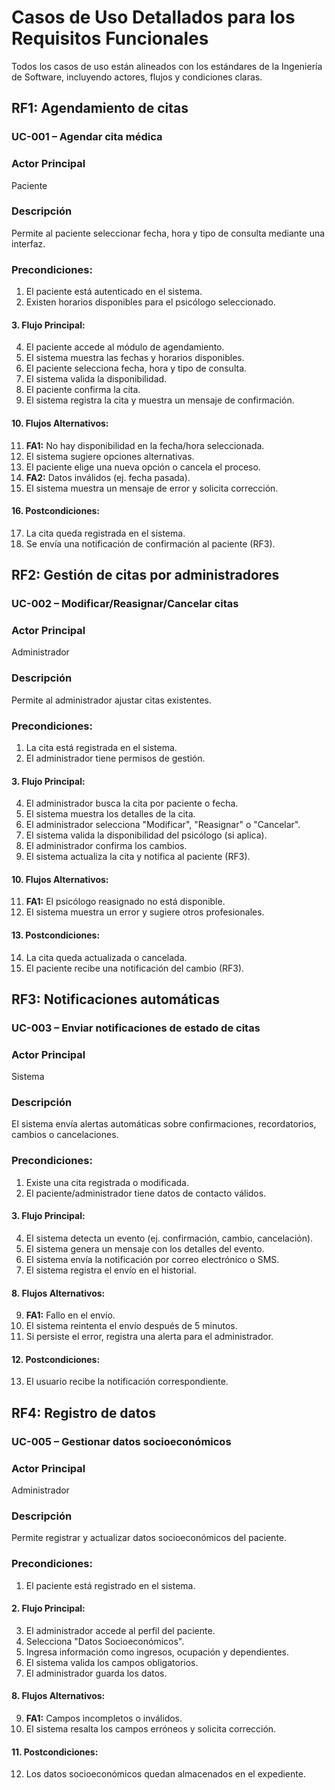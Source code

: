 # Casos de Uso Detallados para los Requisitos Funcionales
Todos los casos de uso están alineados con los estándares de la Ingeniería de Software, incluyendo actores, flujos y condiciones claras.
## RF1: Agendamiento de citas
### UC-001 – Agendar cita médica

### Actor Principal
Paciente

### Descripción
Permite al paciente seleccionar fecha, hora y tipo de consulta mediante una interfaz.
### Precondiciones:
1.	El paciente está autenticado en el sistema.
2.	Existen horarios disponibles para el psicólogo seleccionado.

#### 3. Flujo Principal:
4.	El paciente accede al módulo de agendamiento.
5.	El sistema muestra las fechas y horarios disponibles.
6.	El paciente selecciona fecha, hora y tipo de consulta.
7.	El sistema valida la disponibilidad.
8.	El paciente confirma la cita.
9.	El sistema registra la cita y muestra un mensaje de confirmación.
#### 10. Flujos Alternativos:
11.	**FA1:** No hay disponibilidad en la fecha/hora seleccionada.
12.	El sistema sugiere opciones alternativas.
13.	El paciente elige una nueva opción o cancela el proceso.
14.	**FA2:** Datos inválidos (ej. fecha pasada).
15.	El sistema muestra un mensaje de error y solicita corrección.

#### 16.	Postcondiciones:
17.	La cita queda registrada en el sistema.
18.	Se envía una notificación de confirmación al paciente (RF3).

## RF2: Gestión de citas por administradores
### UC-002 – Modificar/Reasignar/Cancelar citas

### Actor Principal
Administrador

### Descripción
Permite al administrador ajustar citas existentes.

### Precondiciones:
1.	La cita está registrada en el sistema.
2.	El administrador tiene permisos de gestión.
#### 3.	Flujo Principal:
4.	El administrador busca la cita por paciente o fecha.
5.	El sistema muestra los detalles de la cita.
6.	El administrador selecciona "Modificar", "Reasignar" o "Cancelar".
7.	El sistema valida la disponibilidad del psicólogo (si aplica).
8.	El administrador confirma los cambios.
9.	El sistema actualiza la cita y notifica al paciente (RF3).
#### 10.	Flujos Alternativos:
11.	**FA1:** El psicólogo reasignado no está disponible.
12.	El sistema muestra un error y sugiere otros profesionales.
#### 13.	Postcondiciones:
14.	La cita queda actualizada o cancelada.
15.	El paciente recibe una notificación del cambio (RF3).

## RF3: Notificaciones automáticas

### UC-003 – Enviar notificaciones de estado de citas
### Actor Principal
Sistema

### Descripción
El sistema envía alertas automáticas sobre confirmaciones, recordatorios, cambios o cancelaciones.

### Precondiciones:
1.	Existe una cita registrada o modificada.
2.	El paciente/administrador tiene datos de contacto válidos.
#### 3.	Flujo Principal:
4.	El sistema detecta un evento (ej. confirmación, cambio, cancelación).
5.	El sistema genera un mensaje con los detalles del evento.
6.	El sistema envía la notificación por correo electrónico o SMS.
7.	El sistema registra el envío en el historial.
#### 8.	Flujos Alternativos:
9.	**FA1:** Fallo en el envío.
10.	El sistema reintenta el envío después de 5 minutos.
11.	Si persiste el error, registra una alerta para el administrador.
#### 12.	Postcondiciones:
13.	El usuario recibe la notificación correspondiente.

## RF4: Registro de datos
### UC-005 – Gestionar datos socioeconómicos

### Actor Principal
Administrador
### Descripción
Permite registrar y actualizar datos socioeconómicos del paciente.

### Precondiciones:
1.	El paciente está registrado en el sistema.
#### 2.	Flujo Principal:
3.	El administrador accede al perfil del paciente.
4.	Selecciona "Datos Socioeconómicos".
5.	Ingresa información como ingresos, ocupación y dependientes.
6.	El sistema valida los campos obligatorios.
7.	El administrador guarda los datos.
#### 8.	Flujos Alternativos:
9.	**FA1:** Campos incompletos o inválidos.
10.	El sistema resalta los campos erróneos y solicita corrección.
#### 11. Postcondiciones:
12.	Los datos socioeconómicos quedan almacenados en el expediente.
